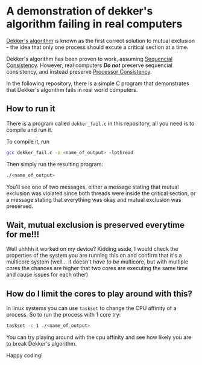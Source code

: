 # A demonstration of dekker's algorithm failing in real computers

[Dekker's algorithm](https://en.wikipedia.org/wiki/Dekker%27s_algorithm) is known as the first correct solution to mutual exclusion - the idea that only one process should excute a critical section at a time.

Dekker's algorithm has been proven to work, assuming [Sequencial Consistency](https://en.wikipedia.org/wiki/Sequential_consistency). However, real computers ***Do not*** preserve sequencial consistency, and instead preserve [Processor Consistency](https://en.wikipedia.org/wiki/Processor_consistency).

In the following repository, there is a simple C program that demonstrates that Dekker's algorithm fails in real world computers.


## How to run it
There is a program called `dekker_fail.c` in this repository, all you need is to compile and run it.

To compile it, run
```bash
gcc dekker_fail.c -o <name_of_output> -lpthread
```

Then simply run the resulting program:
```bash
./<name_of_output>
```

You'll see one of two messages, either a message stating that mutual exclusion was violated since both threads were inside the critical section, or a message stating that everything was okay and mutual exclusion was preserved.

## Wait, mutual exclusion is preserved everytime for me!!!
Well uhhhh it worked on my device? Kidding aside, I would check the properties of the system you are running this on and confirm that it's a multicore system (well... it doesn't *have to be* multicore, but with multiple cores the chances are higher that two cores are executing the same time and cause issues for each other)


## How do I limit the cores to play around with this?
In linux systems you can use `taskset` to change the CPU affinity of a process. So to run the process with 1 core try:
```bash
taskset -c 1 ./<name_of_output>
```

You can try playing around with the cpu affinity and see how likely you are to break Dekker's algorithm.


Happy coding!
